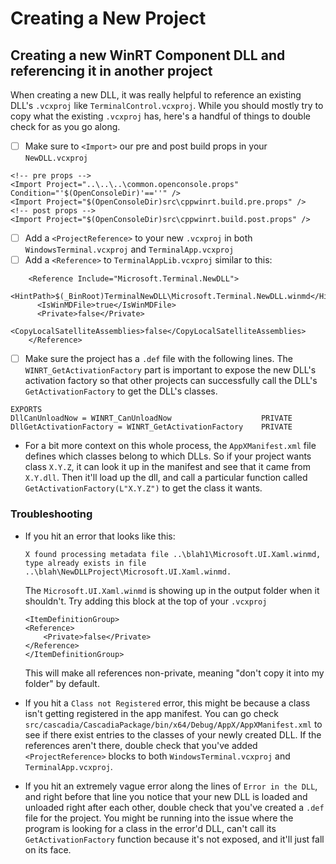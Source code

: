 # Creating a New Project

## Creating a new WinRT Component DLL and referencing it in another project

When creating a new DLL, it was really helpful to reference an existing DLL's `.vcxproj` like `TerminalControl.vcxproj`. While you should mostly try to copy what the existing `.vcxproj` has, here's a handful of things to double check for as you go along.

- [ ] Make sure to `<Import>` our pre and post build props in your `NewDLL.vcxproj`
```
<!-- pre props --> 
<Import Project="..\..\..\common.openconsole.props" Condition="'$(OpenConsoleDir)'==''" />
<Import Project="$(OpenConsoleDir)src\cppwinrt.build.pre.props" />
<!-- post props -->
<Import Project="$(OpenConsoleDir)src\cppwinrt.build.post.props" />
```
- [ ] Add a `<ProjectReference>` to your new `.vcxproj` in both `WindowsTerminal.vcxproj` and `TerminalApp.vcxproj`
- [ ] Add a `<Reference>` to `TerminalAppLib.vcxproj` similar to this:
```
    <Reference Include="Microsoft.Terminal.NewDLL">
      <HintPath>$(_BinRoot)TerminalNewDLL\Microsoft.Terminal.NewDLL.winmd</HintPath>
      <IsWinMDFile>true</IsWinMDFile>
      <Private>false</Private>
      <CopyLocalSatelliteAssemblies>false</CopyLocalSatelliteAssemblies>
    </Reference>
```
- [ ] Make sure the project has a `.def` file with the following lines. The `WINRT_GetActivationFactory` part is important to expose the new DLL's activation factory so that other projects can successfully call the DLL's `GetActivationFactory` to get the DLL's classes.
```
EXPORTS
DllCanUnloadNow = WINRT_CanUnloadNow                    PRIVATE
DllGetActivationFactory = WINRT_GetActivationFactory    PRIVATE
```
- For a bit more context on this whole process, the `AppXManifest.xml` file defines which classes belong to which DLLs. So if your project wants class `X.Y.Z`, it can look it up in the manifest and see that it came from `X.Y.dll`. Then it'll load up the dll, and call a particular function called `GetActivationFactory(L"X.Y.Z")` to get the class it wants. 

### Troubleshooting
- If you hit an error that looks like this: 
    ```
    X found processing metadata file ..\blah1\Microsoft.UI.Xaml.winmd, type already exists in file ..\blah\NewDLLProject\Microsoft.UI.Xaml.winmd.
    ```
    The `Microsoft.UI.Xaml.winmd` is showing up in the output folder when it shouldn't. Try adding this block at the top of your `.vcxproj`
    ```
    <ItemDefinitionGroup>
    <Reference>
        <Private>false</Private>
    </Reference>
    </ItemDefinitionGroup>
    ```
    This will make all references non-private, meaning "don't copy it into my folder" by default.

- If you hit a `Class not Registered` error, this might be because a class isn't getting registered in the app manifest. You can go check `src/cascadia/CascadiaPackage/bin/x64/Debug/AppX/AppXManifest.xml` to see if there exist entries to the classes of your newly created DLL. If the references aren't there, double check that you've added `<ProjectReference>` blocks to both `WindowsTerminal.vcxproj` and `TerminalApp.vcxproj`.

- If you hit an extremely vague error along the lines of `Error in the DLL`, and right before that line you notice that your new DLL is loaded and unloaded right after each other, double check that you've created a `.def` file for the project. You might be running into the issue where the program is looking for a class in the error'd DLL, can't call its `GetActivationFactory` function because it's not exposed, and it'll just fall on its face.
